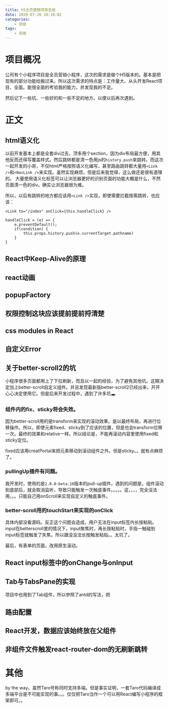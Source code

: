 ```yaml
---
title: h5全员营销项目总结
date: 2020-07-20 10:18:02
categories: 
    - 总结
tags: 
    - 总结
---
```


# 项目概况

公司有个小程序项目是全员营销小程序，这次的需求是做个H5版本的。基本是把现有的部分功能给搬过来。所以这次需求的特点是：工作量大、从头开发React项目、全面。能很全面的考验我的能力，并发现我的不足。

然后记下一些坑、一些好的和一些不足的地方。以便以后再次遇到。


# 正文

## html语义化

以前开发基本上都是全套div过去，顶多用个section，因为div布局最方便，用其他反而还得写覆盖样式。然后跳转都是清一色用js的`history.push`来跳转。而这次一起开发的小哥，不仅html严格按照语义化编写，甚至路由跳转都大量用`<Link />`和`<NavLink />`来实现。虽然实现麻烦，但是后来我觉得，这么做还是很有道理的。
大量使用语义化标签可以让浏览器更好的识别页面的功能大概是什么，不然页面清一色的div。确实让浏览器很为难。

所以，以后有跳转的地方都应该用`<Link />`实现，即使需要拦截按需跳转，也应该：

```
<Link to="/index" onClick={this.handleClick} />

handleClick = (e) => {
	e.preventDefault();
	if(condition) {
		this.props.history.push(e.currentTarget.pathname)
	}
}
```

## React中Keep-Alive的原理

## react动画

## popupFactory

## 权限控制这块应该提前提前捋清楚

## css modules in React

## 自定义Error

## 关于better-scroll2的坑

小程序很多页面都用上了下拉刷新，而且以一起的经验，为了避免其他坑。这期决定加上better-scroll自定义组件。并且发现最新版better-scroll2已经出来，开开心心决定使用它。但是后来开发过程中，遇到了许多坑🕳

###  组件内的fix、sticky将会失效。

因为better-scroll用的是transform来实现的滚动效果。是以最终布局，再进行位移操作。所以，即使元素fixed、sticky到了应该的位置，但是也会transform位移一次。最终的效果和relative一样。所以结论是，不能再滚动内容里使用fixed和sticky定位。

fixed应该用creatPortal来把元素移动到滚动组件之外。但是sticky。。就有点麻烦了。

### pullingUp插件有问题。

我开发时，使用的是`2.0.0-beta.10`版本的pull-up插件。遇到的问题是，组件滚动到底部后，就会取消监听，导致只能触发一次触底事件。。。。。这，，，，完全没法用。。。只能自己用onScroll来实现自定义的触底事件。

### better-scroll用的touchStart来实现的onClick

具体内部没看源码。反正这个问题会造成，用户无法在input标签内长按粘贴。input在betterscroll里的情况下，input聚焦时，再长按粘贴时，手指一触碰到input标签就触发了失焦，所以跟没没法长按触发粘贴。。太坑了。

最后，有表单的页面，改用原生滚动。

## React input标签中的onChange与onInput

## Tab与TabsPane的实现

项目中也用到了Tab组件，所以参照了antd的写法，把

## 路由配置

## React开发，数据应该始终放在父组件

## 非组件文件触发react-router-dom的无刷新跳转

# 其他

by the way。虽然Taro号称同时支持多端。但是事实证明，一套Taro代码编译成多端平台是不可能实现的事。。。仅仅把Taro当作一个可以用React编写小程序的框架即可。。